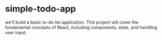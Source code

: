 # simple-todo-app
 we'll build a basic to-do list application. This project will cover the fundamental concepts of React, including components, state, and handling user input.
